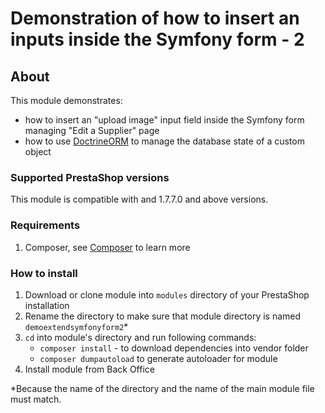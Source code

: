 # Demonstration of how to insert an inputs inside the Symfony form - 2

## About

This module demonstrates:
 * how to insert an "upload image" input field inside the Symfony form managing "Edit a Supplier" page
 * how to use [DoctrineORM](https://www.doctrine-project.org/projects/orm.html) to manage the database state of a custom object

 ### Supported PrestaShop versions

 This module is compatible with and 1.7.7.0 and above versions.
 
 ### Requirements
 
  1. Composer, see [Composer](https://getcomposer.org/) to learn more
 
 ### How to install
 
  1. Download or clone module into `modules` directory of your PrestaShop installation
  2. Rename the directory to make sure that module directory is named `demoextendsymfonyform2`*
  3. `cd` into module's directory and run following commands:
      - `composer install` - to download dependencies into vendor folder
      - `composer dumpautoload` to generate autoloader for module
  4. Install module from Back Office
 
 *Because the name of the directory and the name of the main module file must match.
 

